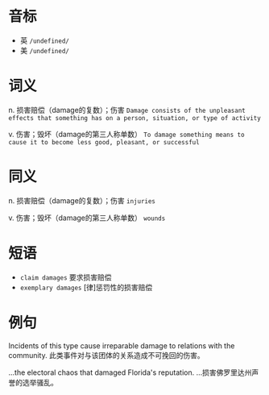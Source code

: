 # 音标

- 英 `/undefined/`
- 美 `/undefined/`

# 词义

n. 损害赔偿（damage的复数）；伤害
`Damage consists of the unpleasant effects that something has on a person, situation, or type of activity`

v. 伤害；毁坏（damage的第三人称单数）
`To damage something means to cause it to become less good, pleasant, or successful`

# 同义

n. 损害赔偿（damage的复数）；伤害
`injuries`

v. 伤害；毁坏（damage的第三人称单数）
`wounds`

# 短语

- `claim damages` 要求损害赔偿
- `exemplary damages` [律]惩罚性的损害赔偿

# 例句

Incidents of this type cause irreparable damage to relations with the community.
此类事件对与该团体的关系造成不可挽回的伤害。

...the electoral chaos that damaged Florida's reputation.
…损害佛罗里达州声誉的选举骚乱。


